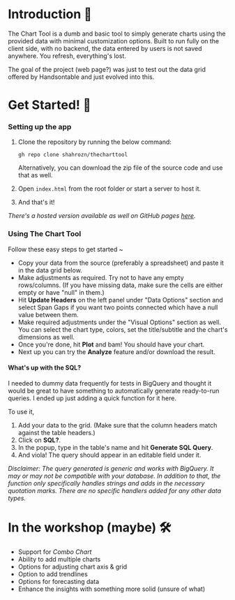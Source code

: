 # Introduction 👋

The Chart Tool is a dumb and basic tool to simply generate charts using the provided data with minimal customization options. Built to run fully on the client side, with no backend, the data entered by users is not saved anywhere. You refresh, everything's lost.

The goal of the project (web page?) was just to test out the data grid offered by Handsontable and just evolved into this.

# Get Started! 🚀

### Setting up the app

1. Clone the repository by running the below command:

   ```
   gh repo clone shahrozn/thecharttool
   ```

   Alternatively, you can download the zip file of the source code and use that as well.
2. Open `index.html` from the root folder or start a server to host it.
3. And that's it!

*There's a hosted version available as well on GitHub pages [here](https://shahrozn.github.io/thecharttool/).*

### Using The Chart Tool

Follow these easy steps to get started ~

* Copy your data from the source (preferably a spreadsheet) and paste it in the data grid below.
* Make adjustments as required. Try not to have any empty rows/columns. (If you have missing data, make sure the cells are either empty or have "null" in them.)
* Hit **Update Headers** on the left panel under "Data Options" section and select Span Gaps if you want two points connected which have a null value between them.
* Make required adjustments under the "Visual Options" section as well. You can select the chart type, colors, set the title/subtitle and the chart's dimensions as well.
* Once you're done, hit **Plot** and bam! You should have your chart.
* Next up you can try the **Analyze** feature and/or download the result.

#### What's up with the SQL?

I needed to dummy data frequently for tests in BigQuery and thought it would be great to have something to automatically generate ready-to-run queries. I ended up just adding a quick function for it here. 

To use it, 

1. Add your data to the grid. (Make sure that the column headers match against the table headers.)
2. Click on **SQL?**.
3. In the popup, type in the table's name and hit **Generate SQL Query**.
4. And viola! The query should appear in an editable field under it.

*Disclaimer: The query generated is generic and works with BigQuery. It may or may not be compatible with your database. In addition to that, the function only specifically handles strings and adds in the necessary quotation marks. There are no specific handlers added for any other data types.*

# In the workshop (maybe) 🛠️

- Support for *Combo Chart*
- Ability to add multiple charts
- Options for adjusting chart axis & grid
- Option to add trendlines
- Options for forecasting data
- Enhance the insights with something more solid (unsure of what)

